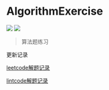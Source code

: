 # AlgorithmExercise

![](https://img.shields.io/badge/248-leetcode-green.svg)
![](https://img.shields.io/badge/59-lintcode-blue.svg)


> 算法题练习


更新记录

[leetcode解题记录](./leetcode.md)

[lintcode解题记录](./lintcode.md)

